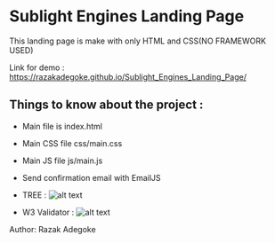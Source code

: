 # Sublight Engines Landing Page

This landing page is make with only HTML and CSS(NO FRAMEWORK USED) 

Link for demo : https://razakadegoke.github.io/Sublight_Engines_Landing_Page/

## Things to know about the project : 

* Main file is index.html   

* Main CSS file css/main.css

* Main JS file js/main.js

* Send confirmation email with EmailJS

* TREE :
![alt text](https://github.com/razakadegoke/Sublight_Engines_Landing_Page/blob/main/assets/Capture%20d%E2%80%99e%CC%81cran%2C%20le%202022-08-02%20a%CC%80%2011.46.42.png)

* W3 Validator : 
![alt text](https://github.com/razakadegoke/Sublight_Engines_Landing_Page/blob/main/assets/Capture%20d%E2%80%99%C3%A9cran%2C%20le%202022-08-09%20%C3%A0%2018.07.39.png)

Author: Razak Adegoke
